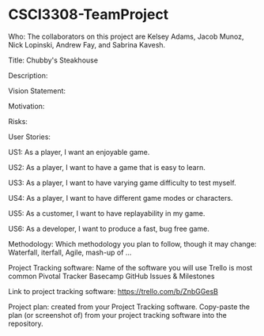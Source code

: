 # CSCI3308-TeamProject

Who: The collaborators on this project are Kelsey Adams, Jacob Munoz, Nick Lopinski, Andrew Fay, and Sabrina Kavesh.

Title: Chubby's Steakhouse

Description:

Vision Statement:

Motivation:

Risks:

User Stories: 

  US1: As a player, I want an enjoyable game.
  
  US2: As a player, I want to have a game that is easy to learn.
  
  US3: As a player, I want to have varying game difficulty to test myself.
  
  US4: As a player, I want to have different game modes or characters.
  
  US5: As a customer, I want to have replayability in my game.
  
  US6: As a developer, I want to produce a fast, bug free game.


Methodology: Which methodology you plan to follow, though it may change: Waterfall, iterfall, Agile, mash-up of … 

Project Tracking software: Name of the software you will use Trello is most common Pivotal Tracker Basecamp GitHub Issues & Milestones

Link to project tracking software: https://trello.com/b/ZnbGGesB

Project plan: created from your Project Tracking software. Copy-paste the plan (or screenshot of) from your project tracking software into the repository.
